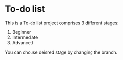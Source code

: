 # To-do list

This is a To-do list project comprises 3 different stages:

1. Beginner
2. Intermediate
3. Advanced

You can chouse deisred stage by changing the branch.
